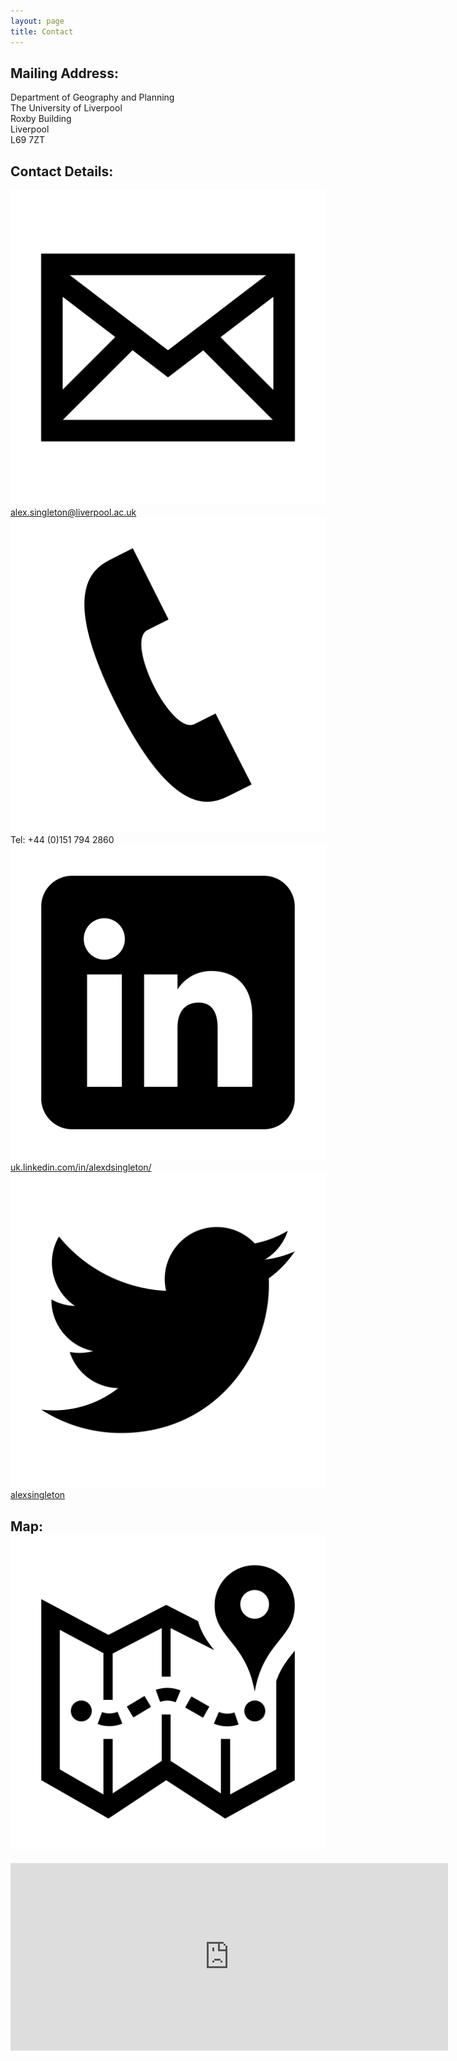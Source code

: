 ```yaml
---
layout: page
title: Contact
---
```


## Mailing Address:

Department of Geography and Planning <br />
The University of Liverpool <br />
Roxby Building <br />
Liverpool <br />
L69 7ZT

## Contact Details:

<img class="img-icon" src="/public/images/iconmonstr-email-2-icon.svg"></img> [alex.singleton@liverpool.ac.uk](mailto:alex.singleton@liverpool.ac.uk) <br />
<img class="img-icon" src="/public/images/iconmonstr-phone-icon.svg"></img> Tel: +44 (0)151 794 2860 <br />
<img class="img-icon" src="/public/images/iconmonstr-linkedin-3-icon-black.svg"></img>  [uk.linkedin.com/in/alexdsingleton/](uk.linkedin.com/in/alexdsingleton/) <br />
<img class="img-icon" src="/public/images/iconmonstr-twitter-icon.svg"></img> [alexsingleton](https://twitter.com/alexsingleton) <br />



## Map:<img class="img-lrgicon" src="/public/images/iconmonstr-map-2-icon.svg"></img>

<iframe src="https://www.google.com/maps/embed?pb=!1m18!1m12!1m3!1d594.6751387723305!2d-2.9662553908095455!3d53.40229627352878!2m3!1f0!2f0!3f0!3m2!1i1024!2i768!4f13.1!3m3!1m2!1s0x487b211ecc658455%3A0xf9666a70235a18e2!2sL69+7ZT%2C+UK!5e0!3m2!1sen!2suk!4v1388954220993" width="700" height="300" frameborder="0" style="border:0"></iframe>
